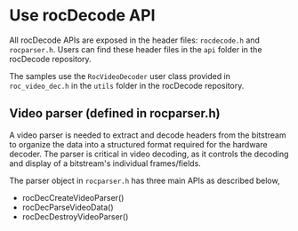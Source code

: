 # Use rocDecode API

All rocDecode APIs are exposed in the header files: `rocdecode.h` and `rocparser.h`. Users can find these header files in the `api` folder in the rocDecode repository.

The samples use the `RocVideoDecoder` user class provided in `roc_video_dec.h` in the `utils` folder in the rocDecode repository.

## Video parser (defined in rocparser.h)

A video parser is needed to extract and decode headers from the bitstream to organize the data into a structured format required for the hardware decoder. The parser is critical in video decoding, as it controls the decoding and display of a bitstream's individual frames/fields.

The parser object in `rocparser.h` has three main APIs as described below,

- rocDecCreateVideoParser()
- rocDecParseVideoData()
- rocDecDestroyVideoParser()

